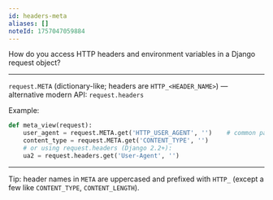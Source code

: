 ```yaml
---
id: headers-meta
aliases: []
noteId: 1757047059884
---
```


How do you access HTTP headers and environment variables in a Django request object?

---

`request.META` (dictionary-like; headers are `HTTP_<HEADER_NAME>`) — alternative modern API: `request.headers`

Example:

```python
def meta_view(request):
    user_agent = request.META.get('HTTP_USER_AGENT', '')    # common pattern
    content_type = request.META.get('CONTENT_TYPE', '')
    # or using request.headers (Django 2.2+):
    ua2 = request.headers.get('User-Agent', '')
```

---

Tip: header names in `META` are uppercased and prefixed with `HTTP_` (except a few like `CONTENT_TYPE`, `CONTENT_LENGTH`). 